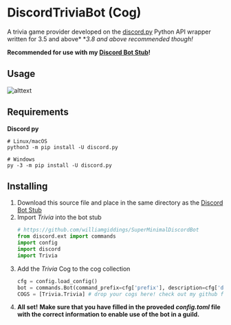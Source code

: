 DiscordTriviaBot (Cog)
==========
   
A trivia game provider developed on the [discord.py](https://github.com/Rapptz/discord.py) Python API wrapper written for 3.5 and above*
**3.8 and above recommended though!*

**Recommended for use with my [Discord Bot Stub](https://github.com/williamgiddings/SuperMinimalDiscordBot)!**

Usage
----------

![alttext](https://i.imgur.com/BO9RFQR.jpg)

Requirements
----------
**Discord py**
```
# Linux/macOS
python3 -m pip install -U discord.py

# Windows
py -3 -m pip install -U discord.py
```

Installing
----------
1. Download this source file and place in the same directory as the [Discord Bot Stub](https://github.com/williamgiddings/SuperMinimalDiscordBot)
2. Import *Trivia* into the bot stub
    ```python
    # https://github.com/williamgiddings/SuperMinimalDiscordBot
    from discord.ext import commands
    import config
    import discord
    import Trivia
    ```
3. Add the *Trivia* Cog to the cog collection
    ```python
    cfg = config.load_config()
    bot = commands.Bot(command_prefix=cfg['prefix'], description=cfg['description'], intents=discord.Intents.all())
    COGS = [Trivia.Trivia] # drop your cogs here! check out my github for some cool ones or use my stub cog to make your own
    ```
4. **All set!**
**Make sure that you have filled in the proveded *config.toml* file with the correct information to enable use of the bot in a guild.**